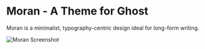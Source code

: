 Moran - A Theme for Ghost
===========================

Moran is a minimalist, typography-centric design ideal for long-form writing.

![Moran Screenshot](http://henleyedition.com/content/images/2014/12/moran-1200px.jpg)